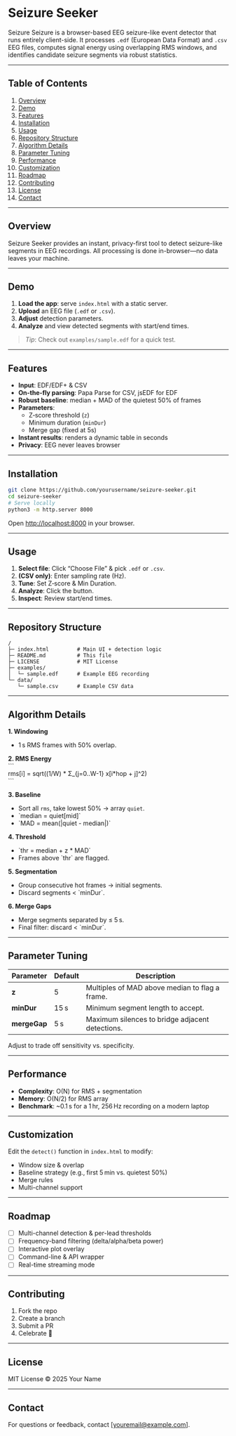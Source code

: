 # Seizure Seeker

Seizure Seizure is a browser-based EEG seizure-like event detector that runs entirely client-side. It processes `.edf` (European Data Format) and `.csv` EEG files, computes signal energy using overlapping RMS windows, and identifies candidate seizure segments via robust statistics.

---

## Table of Contents

1. [Overview](#overview)  
2. [Demo](#demo)  
3. [Features](#features)  
4. [Installation](#installation)  
5. [Usage](#usage)  
6. [Repository Structure](#repository-structure)  
7. [Algorithm Details](#algorithm-details)  
8. [Parameter Tuning](#parameter-tuning)  
9. [Performance](#performance)  
10. [Customization](#customization)  
11. [Roadmap](#roadmap)  
12. [Contributing](#contributing)  
13. [License](#license)  
14. [Contact](#contact)  

---

## Overview

Seizure Seeker provides an instant, privacy-first tool to detect seizure-like segments in EEG recordings. All processing is done in-browser—no data leaves your machine.

---

## Demo

1. **Load the app**: serve `index.html` with a static server.  
2. **Upload** an EEG file (`.edf` or `.csv`).  
3. **Adjust** detection parameters.  
4. **Analyze** and view detected segments with start/end times.

> _Tip_: Check out `examples/sample.edf` for a quick test.

---

## Features

- **Input**: EDF/EDF+ & CSV  
- **On-the-fly parsing**: Papa Parse for CSV, jsEDF for EDF  
- **Robust baseline**: median + MAD of the quietest 50% of frames  
- **Parameters**:
  - Z‑score threshold (`z`)
  - Minimum duration (`minDur`)
  - Merge gap (fixed at 5s)  
- **Instant results**: renders a dynamic table in seconds  
- **Privacy**: EEG never leaves browser

---

## Installation

```bash
git clone https://github.com/yourusername/seizure-seeker.git
cd seizure-seeker
# Serve locally
python3 -m http.server 8000
```

Open <http://localhost:8000> in your browser.

---

## Usage

1. **Select file**: Click “Choose File” & pick `.edf` or `.csv`.  
2. **(CSV only)**: Enter sampling rate (Hz).  
3. **Tune**: Set Z‑score & Min Duration.  
4. **Analyze**: Click the button.  
5. **Inspect**: Review start/end times.

---

## Repository Structure

```
/
├─ index.html         # Main UI + detection logic
├─ README.md          # This file
├─ LICENSE            # MIT License
├─ examples/
│  └─ sample.edf      # Example EEG recording
└─ data/
   └─ sample.csv      # Example CSV data
```

---

## Algorithm Details

**1. Windowing**  
- 1 s RMS frames with 50% overlap.

**2. RMS Energy**  
\`\`\`  
rms[i] = sqrt((1/W) * Σ_{j=0..W-1} x[i*hop + j]^2)  
\`\`\`

**3. Baseline**  
- Sort all `rms`, take lowest 50% → array `quiet`.  
- \`median = quiet[mid]\`  
- \`MAD = mean(|quiet - median|)\`

**4. Threshold**  
- \`thr = median + z * MAD\`  
- Frames above \`thr\` are flagged.

**5. Segmentation**  
- Group consecutive hot frames → initial segments.  
- Discard segments \< \`minDur\`.

**6. Merge Gaps**  
- Merge segments separated by ≤ 5 s.  
- Final filter: discard \< \`minDur\`.

---

## Parameter Tuning

| Parameter        | Default | Description                                              |
|------------------|---------|----------------------------------------------------------|
| **z**            | 5       | Multiples of MAD above median to flag a frame.          |
| **minDur**       | 15 s    | Minimum segment length to accept.                       |
| **mergeGap**     | 5 s     | Maximum silences to bridge adjacent detections.         |

Adjust to trade off sensitivity vs. specificity.

---

## Performance

- **Complexity**: O(N) for RMS + segmentation  
- **Memory**: O(N/2) for RMS array  
- **Benchmark**: ~0.1 s for a 1 hr, 256 Hz recording on a modern laptop

---

## Customization

Edit the `detect()` function in `index.html` to modify:

- Window size & overlap  
- Baseline strategy (e.g., first 5 min vs. quietest 50%)  
- Merge rules  
- Multi-channel support

---

## Roadmap

- [ ] Multi-channel detection & per-lead thresholds  
- [ ] Frequency-band filtering (delta/alpha/beta power)  
- [ ] Interactive plot overlay  
- [ ] Command-line & API wrapper  
- [ ] Real-time streaming mode

---

## Contributing

1. Fork the repo  
2. Create a branch  
3. Submit a PR  
4. Celebrate 🎉

---

## License

MIT License © 2025 Your Name

---

## Contact

For questions or feedback, contact [youremail@example.com].
